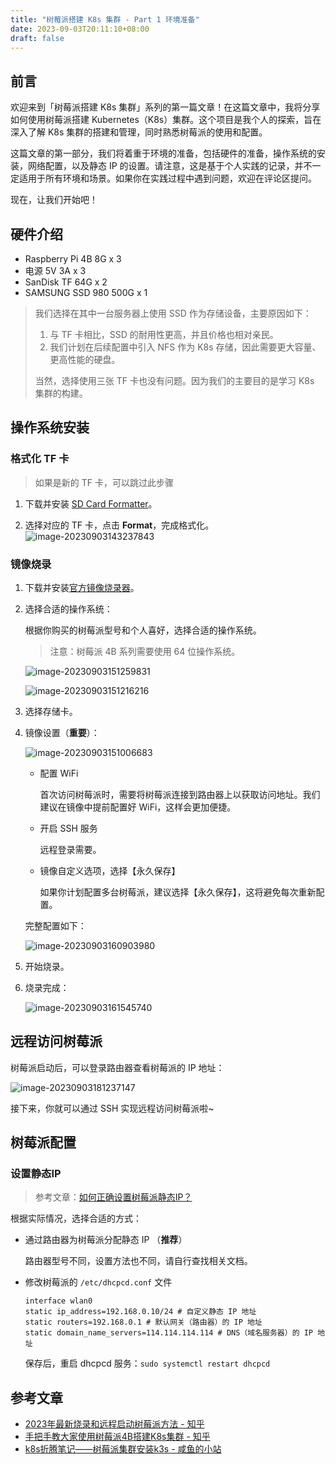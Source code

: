 ```yaml
---
title: "树莓派搭建 K8s 集群 - Part 1 环境准备"
date: 2023-09-03T20:11:10+08:00
draft: false
---
```


## 前言

欢迎来到「树莓派搭建 K8s 集群」系列的第一篇文章！在这篇文章中，我将分享如何使用树莓派搭建 Kubernetes（K8s）集群。这个项目是我个人的探索，旨在深入了解 K8s 集群的搭建和管理，同时熟悉树莓派的使用和配置。

这篇文章的第一部分，我们将着重于环境的准备，包括硬件的准备，操作系统的安装，网络配置，以及静态 IP 的设置。请注意，这是基于个人实践的记录，并不一定适用于所有环境和场景。如果你在实践过程中遇到问题，欢迎在评论区提问。

现在，让我们开始吧！

## 硬件介绍

- Raspberry Pi 4B 8G x 3
- 电源 5V 3A x 3
- SanDisk TF 64G x 2
- SAMSUNG SSD 980 500G x 1

> 我们选择在其中一台服务器上使用 SSD 作为存储设备，主要原因如下：
>
> 1. 与 TF 卡相比，SSD 的耐用性更高，并且价格也相对亲民。
> 2. 我们计划在后续配置中引入 NFS 作为 K8s 存储，因此需要更大容量、更高性能的硬盘。
>
> 当然，选择使用三张 TF 卡也没有问题。因为我们的主要目的是学习 K8s 集群的构建。

## 操作系统安装

### 格式化 TF 卡

> 如果是新的 TF 卡，可以跳过此步骤

1. 下载并安装 [SD Card Formatter](https://www.sdcard.org/downloads/formatter/)。

2. 选择对应的 TF 卡，点击 **Format**，完成格式化。
   ![image-20230903143237843](https://s2.loli.net/2023/09/03/46zi7Hw9fblA5Bc.png)

### 镜像烧录

1. 下载并安装[官方镜像烧录器](https://www.raspberrypi.com/software/)。

2. 选择合适的操作系统：

   根据你购买的树莓派型号和个人喜好，选择合适的操作系统。

   > 注意：树莓派 4B 系列需要使用 64 位操作系统。

   ![image-20230903151259831](https://s2.loli.net/2023/09/03/QTnmYf1xa5oSj7A.png)

   ![image-20230903151216216](https://s2.loli.net/2023/09/03/2Y1HBrqFIEojzdD.png)

3. 选择存储卡。

4. 镜像设置（**重要**）：

   ![image-20230903151006683](https://s2.loli.net/2023/09/03/2GuDZ1mqV7Hi4vQ.png)

   - 配置 WiFi

     首次访问树莓派时，需要将树莓派连接到路由器上以获取访问地址。我们建议在镜像中提前配置好 WiFi，这样会更加便捷。

   - 开启 SSH 服务

     远程登录需要。

   - 镜像自定义选项，选择【永久保存】

     如果你计划配置多台树莓派，建议选择【永久保存】，这将避免每次重新配置。

   完整配置如下：

   ![image-20230903160903980](https://s2.loli.net/2023/09/03/4Ya92RUS6KETwrc.png)

5. 开始烧录。

6. 烧录完成：

   ![image-20230903161545740](https://s2.loli.net/2023/09/03/DIwE9a4VCyJSN17.png)

## 远程访问树莓派

树莓派启动后，可以登录路由器查看树莓派的 IP 地址：

![image-20230903181237147](https://s2.loli.net/2023/09/03/fiGamdCKyT7PzFq.png)

接下来，你就可以通过 SSH 实现远程访问树莓派啦~

## 树莓派配置

### 设置静态IP

> 参考文章：[如何正确设置树莓派静态IP？](https://www.zhihu.com/question/372327727)

根据实际情况，选择合适的方式：

- 通过路由器为树莓派分配静态 IP （**推荐**）

  路由器型号不同，设置方法也不同，请自行查找相关文档。

- 修改树莓派的 `/etc/dhcpcd.conf` 文件

  ```shell
  interface wlan0
  static ip_address=192.168.0.10/24 # 自定义静态 IP 地址
  static routers=192.168.0.1 # 默认网关（路由器）的 IP 地址
  static domain_name_servers=114.114.114.114 # DNS（域名服务器）的 IP 地址
  ```

  保存后，重启 dhcpcd 服务：`sudo systemctl restart dhcpcd`

## 参考文章

- [2023年最新烧录和远程启动树莓派方法 - 知乎](https://zhuanlan.zhihu.com/p/615185775)
- [手把手教大家使用树莓派4B搭建K8s集群 - 知乎](https://zhuanlan.zhihu.com/p/390805379)
- [k8s折腾笔记——树莓派集群安装k3s - 咸鱼的小站](https://blog.xianyu.one/2021/11/16/Linux/tutorial/k8s-install/)
